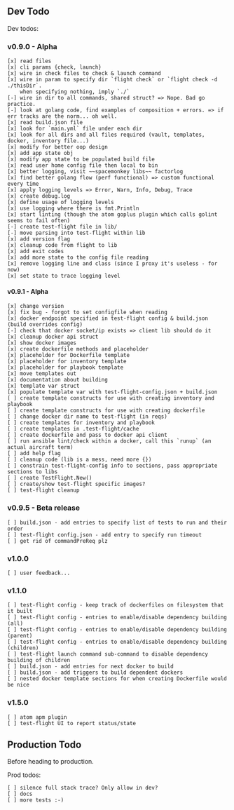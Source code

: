 ## Dev Todo

Dev todos:

### v0.9.0 - Alpha

    [x] read files
    [x] cli params {check, launch}
    [x] wire in check files to check & launch command
    [x] wire in param to specify dir `flight check` or `flight check -d ./thisDir`.
        when specifying nothing, imply `./`
    [-] wire in dir to all commands, shared struct? => Nope. Bad go practice.
    [-] look at golang code, find examples of composition + errors. => if err tracks are the norm... oh well.
    [x] read build.json file
    [x] look for `main.yml` file under each dir
    [x] look for all dirs and all files required (vault, templates, docker, inventory file...)
    [x] modify for better oop design
    [x] add app state obj
    [x] modify app state to be populated build file
    [x] read user home config file then local to bin
    [x] better logging, visit ~~spacemonkey libs~~ factorlog
    [x] find better golang flow (perf functional) => custom functional every time
    [x] apply logging levels => Error, Warn, Info, Debug, Trace
    [x] create debug.log
    [x] define usage of logging levels
    [x] use logging where there is fmt.Println
    [x] start linting (though the atom goplus plugin which calls golint seems to fail often)
    [-] create test-flight file in lib/
    [-] move parsing into test-flight within lib
    [x] add version flag
    [x] cleanup code from flight to lib
    [x] add exit codes
    [x] add more state to the config file reading
    [x] remove logging line and class (since I proxy it's useless - for now)
    [x] set state to trace logging level

#### v0.9.1 - Alpha

    [x] change version
    [x] fix bug - forgot to set configfile when reading
    [x] docker endpoint specified in test-flight config & build.json (build overrides config)
    [-] check that docker socket/ip exists => client lib should do it
    [x] cleanup docker api struct
    [x] show docker images
    [x] create dockerfile methods and placeholder
    [x] placeholder for Dockerfile template
    [x] placeholder for inventory template
    [x] placeholder for playbook template
    [x] move templates out
    [x] documentation about building
    [x] template var struct
    [x] populate template var with test-flight-config.json + build.json
    [ ] create template constructs for use with creating inventory and playbook
    [ ] create template constructs for use with creating dockerfile
    [ ] change docker dir name to test-flight (in reqs)
    [ ] create templates for inventory and playbook
    [ ] create templates in .test-flight/cache
    [ ] create dockerfile and pass to docker api client
    [ ] run ansible lint/check within a docker, call this `runup` (an actual aircraft term)
    [ ] add help flag
    [ ] cleanup code (lib is a mess, need more {})
    [ ] constrain test-flight-config info to sections, pass appropriate sections to libs
    [ ] create TestFlight.New()
    [ ] create/show test-flight specific images?
    [ ] test-flight cleanup

### v0.9.5 - Beta release

    [ ] build.json - add entries to specify list of tests to run and their order
    [ ] test-flight config.json - add entry to specify run timeout
    [ ] get rid of commandPreReq plz

### v1.0.0

    [ ] user feedback...

### v1.1.0

    [ ] test-flight config - keep track of dockerfiles on filesystem that it built
    [ ] test-flight config - entries to enable/disable dependency building (all)
    [ ] test-flight config - entries to enable/disable dependency building (parent)
    [ ] test-flight config - entries to enable/disable dependency building (children)
    [ ] test-flight launch command sub-command to disable dependency building of children
    [ ] build.json - add entries for next docker to build
    [ ] build.json - add triggers to build dependent dockers
    [ ] nested docker template sections for when creating Dockerfile would be nice

### v1.5.0

    [ ] atom apm plugin
    [ ] test-flight UI to report status/state

## Production Todo

Before heading to production.

Prod todos:

    [ ] silence full stack trace? Only allow in dev?
    [ ] docs
    [ ] more tests :-)
